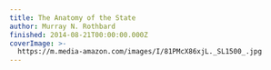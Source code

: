 ```yaml
---
title: The Anatomy of the State
author: Murray N. Rothbard
finished: 2014-08-21T00:00:00.000Z
coverImage: >-
  https://m.media-amazon.com/images/I/81PMcX86xjL._SL1500_.jpg
---
```

